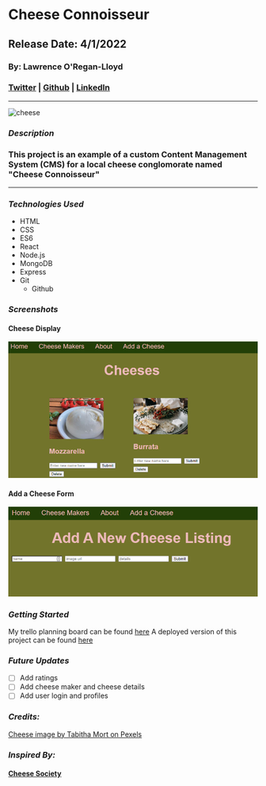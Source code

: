 # Cheese Connoisseur

## Release Date: 4/1/2022

### By: Lawrence O'Regan-Lloyd

### [Twitter](https://twitter.com/Lawrence_OL) | [Github](https://github.com/LawrenceOL) | [LinkedIn](https://www.linkedin.com/in/lawrenceol/)

---



<img src="https://images.pexels.com/photos/773253/pexels-photo-773253.jpeg?auto=compress&cs=tinysrgb&w=1260&h=750&dpr=1" alt="cheese" width="200"/>

### **_Description_**

### This project is an example of a custom Content Management System (CMS) for a local cheese conglomorate named "Cheese Connoisseur"

---

### **_Technologies Used_**

- HTML
- CSS
- ES6
- React
- Node.js
- MongoDB
- Express
- Git
  - Github

### ***Screenshots***

#### Cheese Display

![Image](./assets/cheesescreen1.png)

#### Add a Cheese Form

![Image](./assets/cheesescreen2.png)

### **_Getting Started_**

My trello planning board can be found [here](https://trello.com/b/fDXWhTia/cheese-connoisseur)
A deployed version of this project can be found [here](https://cheesecon.herokuapp.com/)

### **_Future Updates_**

- [ ] Add ratings
- [ ] Add cheese maker and cheese details
- [ ] Add user login and profiles

### **_Credits:_**

[Cheese image by Tabitha Mort on Pexels](https://www.pexels.com/photo/close-up-photography-of-cheese-773253/)

### **_Inspired By:_**

#### [Cheese Society](https://www.cheesesociety.org/)


